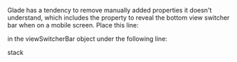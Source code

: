 Glade has a tendency to remove manually added properties it doesn't understand, which includes the property to reveal the bottom view switcher bar when on a mobile screen. Place this line:

<property name="reveal" bind-source="viewSwitcherTitle" bind-property="title-visible" bind-flags="sync-create"/>

in the viewSwitcherBar object under the following line:

<property name="stack">stack</property>
